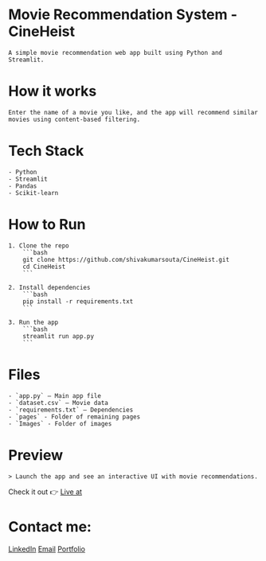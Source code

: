 # Movie Recommendation System - CineHeist
    A simple movie recommendation web app built using Python and Streamlit.

# How it works
    Enter the name of a movie you like, and the app will recommend similar movies using content-based filtering.

# Tech Stack
    - Python
    - Streamlit
    - Pandas
    - Scikit-learn

# How to Run
    1. Clone the repo
        ```bash
        git clone https://github.com/shivakumarsouta/CineHeist.git
        cd CineHeist
        ```

    2. Install dependencies
        ```bash
        pip install -r requirements.txt
        ```

    3. Run the app
        ```bash
        streamlit run app.py
        ```

# Files
    - `app.py` – Main app file
    - `dataset.csv` – Movie data
    - `requirements.txt` – Dependencies
    - `pages` - Folder of remaining pages
    - `Images` - Folder of images

# Preview
    > Launch the app and see an interactive UI with movie recommendations.
 
Check it out 👉 [Live at](https://cineheist.streamlit.app/)

# Contact me:
[LinkedIn](https://www.linkedin.com/in/shivakumarsouta)
[Email](shivakumarsouta18@gmail.com)
[Portfolio](https://shivakumarsouta-portfolio.vercel.app)
